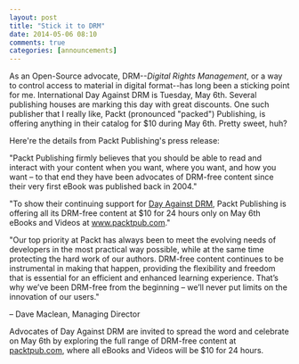 ```yaml
---
layout: post
title: "Stick it to DRM"
date: 2014-05-06 08:10
comments: true
categories: [announcements]
---
```

As an Open-Source advocate, DRM--<em>Digital Rights Management</em>, or a way to control access to
material in digital format--has long been a sticking point for me. International Day Against
DRM is Tuesday, May 6th. Several publishing houses are marking this day with great discounts.
One such publisher that I really like, Packt (pronounced "packed") Publishing, is offering
anything in their catalog for $10 during May 6th. Pretty sweet, huh?

<!-- more -->
Here're the details from
Packt Publishing's press release:

"Packt Publishing firmly believes that you should be able to read and interact with
your content when you want, where you want, and how you want – to that end they
have been advocates of DRM-free content since their very first eBook was published
back in 2004."

"To show their continuing support for [Day Against DRM](https://www.defectivebydesign.org/dayagainstdrm),
Packt Publishing is offering all its DRM-free content at $10 for 24 hours only on May
6th eBooks and Videos at www.packtpub.com."

"Our top priority at Packt has always been to meet the evolving needs of developers in the most practical way possible, while at the same time protecting the hard work of
our authors. DRM-free content continues to be instrumental in making that happen, providing the flexibility and freedom that is essential for an efficient and enhanced
learning experience. That’s why we’ve been DRM-free from the beginning – we’ll never put limits on the innovation of our users."

– Dave Maclean, Managing Director

Advocates of Day Against DRM are invited to spread the word and celebrate on May 6th by exploring the full range of DRM-free content at [packtpub.com](http://www.packtpub.com), where all eBooks and Videos will be $10 for 24 hours.
